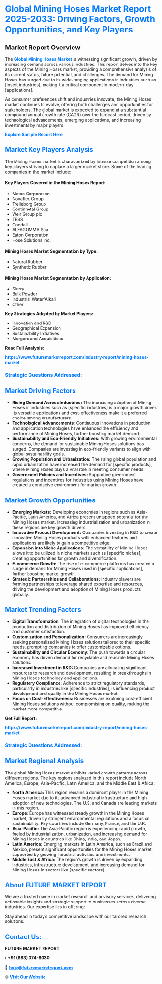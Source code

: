 <h1 style="color: #007BFF;">Global Mining Hoses Market Report 2025-2033: Driving Factors, Growth Opportunities, and Key Players</h1>

<section id="overview">
<h2>Market Report Overview</h2>
<p>The <a href="https://www.futuremarketreport.com/industry-report/mining-hoses-market" style="color: #007BFF; text-decoration: none;"><strong>Global Mining Hoses Market</strong></a> is witnessing significant growth, driven by increasing demand across various industries. This report delves into the key aspects of the Mining Hoses market, providing a comprehensive analysis of its current status, future potential, and challenges. The demand for Mining Hoses has surged due to its wide-ranging applications in industries such as [insert industries], making it a critical component in modern-day [applications].</p>
<p>As consumer preferences shift and industries innovate, the Mining Hoses market continues to evolve, offering both challenges and opportunities for stakeholders. The global market is expected to expand at a substantial compound annual growth rate (CAGR) over the forecast period, driven by technological advancements, emerging applications, and increasing investments by major players.</p>
</section>

<section id="overview">
<p><a href="https://www.futuremarketreport.com/request-sample/reportId=91484" style="color: #007BFF; text-decoration: none;"><strong>Explore Sample Report Here</strong></a></p>
</section>

<section id="key-players">
<h2 style="color: #007BFF;">Market Key Players Analysis</h2>
<p>The Mining Hoses market is characterized by intense competition among key players striving to capture a larger market share. Some of the leading companies in the market include:</p>
<h4>Key Players Covered in the Mining Hoses Report:</h4>
<ul><li>Metso Corporation</li><li>Novaflex Group</li><li>Trelleborg Group</li><li>Continnetal Group</li><li>Weir Group plc</li><li>TESS</li><li>Goodall</li><li>ALFAGOMMA Spa</li><li>Eaton Corporation</li><li>Hose Solutions Inc.</li></ul>
<h4>Mining Hoses Market Segmentation by Type:</h4>
<ul><li>Natural Rubber</li><li>Synthetic Rubber</li></ul>

<h4>Mining Hoses Market Segmentation by Application:</h4>
<ul><li>Slurry</li><li>Bulk Powder</li><li>Industrial Water/Alkali</li><li>Other</li></ul>
<p><strong>Key Strategies Adopted by Market Players:</strong></p>
<ul>
<li>Innovation and R&D</li>
<li>Geographical Expansion</li>
<li>Sustainability Initiatives</li>
<li>Mergers and Acquisitions</li>
</ul>
</section>

<section>
<p><strong>Read Full Analysis: </strong></p><a href="https://www.futuremarketreport.com/industry-report/mining-hoses-market" style="color: #007BFF; text-decoration: none;"><strong>https://www.futuremarketreport.com/industry-report/mining-hoses-market</strong></a>
<h3 style="color: #007BFF;">Strategic Questions Addressed:</h3>
</section>

<section id="driving-factors">
<h2 style="color: #007BFF;">Market Driving Factors</h2>
<ul>
<li><strong>Rising Demand Across Industries:</strong> The increasing adoption of Mining Hoses in industries such as [specific industries] is a major growth driver. Its versatile applications and cost-effectiveness make it a preferred choice among manufacturers.</li>
<li><strong>Technological Advancements:</strong> Continuous innovations in production and application technologies have enhanced the efficiency and performance of Mining Hoses, further boosting market demand.</li>
<li><strong>Sustainability and Eco-Friendly Initiatives:</strong> With growing environmental concerns, the demand for sustainable Mining Hoses solutions has surged. Companies are investing in eco-friendly variants to align with global sustainability goals.</li>
<li><strong>Growing Population and Urbanization:</strong> The rising global population and rapid urbanization have increased the demand for [specific products], where Mining Hoses plays a vital role in meeting consumer needs.</li>
<li><strong>Government Policies and Incentives:</strong> Supportive government regulations and incentives for industries using Mining Hoses have created a conducive environment for market growth.</li>
</ul>
</section>

<section id="growth-opportunities">
<h2 style="color: #007BFF;">Market Growth Opportunities</h2>
<ul>
<li><strong>Emerging Markets:</strong> Developing economies in regions such as Asia-Pacific, Latin America, and Africa present untapped potential for the Mining Hoses market. Increasing industrialization and urbanization in these regions are key growth drivers.</li>
<li><strong>Innovative Product Development:</strong> Companies investing in R&D to create innovative Mining Hoses products with enhanced features and applications are likely to gain a competitive edge.</li>
<li><strong>Expansion into Niche Applications:</strong> The versatility of Mining Hoses allows it to be utilized in niche markets such as [specific niches], creating opportunities for growth and diversification.</li>
<li><strong>E-commerce Growth:</strong> The rise of e-commerce platforms has created a surge in demand for Mining Hoses used in [specific applications], further boosting market growth.</li>
<li><strong>Strategic Partnerships and Collaborations:</strong> Industry players are forming partnerships to leverage shared expertise and resources, driving the development and adoption of Mining Hoses products globally.</li>
</ul>
</section>

<section id="trending-factors">
<h2 style="color: #007BFF;">Market Trending Factors</h2>
<ul>
<li><strong>Digital Transformation:</strong> The integration of digital technologies in the production and distribution of Mining Hoses has improved efficiency and customer satisfaction.</li>
<li><strong>Customization and Personalization:</strong> Consumers are increasingly seeking personalized Mining Hoses solutions tailored to their specific needs, prompting companies to offer customizable options.</li>
<li><strong>Sustainability and Circular Economy:</strong> The push towards a circular economy has driven demand for recyclable and reusable Mining Hoses solutions.</li>
<li><strong>Increased Investment in R&D:</strong> Companies are allocating significant resources to research and development, resulting in breakthroughs in Mining Hoses technology and applications.</li>
<li><strong>Regulatory Compliance:</strong> Adherence to strict regulatory standards, particularly in industries like [specific industries], is influencing product development and quality in the Mining Hoses market.</li>
<li><strong>Focus on Cost-Effectiveness:</strong> Businesses are exploring cost-efficient Mining Hoses solutions without compromising on quality, making the market more competitive.</li>
</ul>
</section>

<section>
<p><strong>Get Full Report: </strong></p><a href="https://www.futuremarketreport.com/industry-report/mining-hoses-market" style="color: #007BFF; text-decoration: none;"><strong>https://www.futuremarketreport.com/industry-report/mining-hoses-market</strong></a>
<h3 style="color: #007BFF;">Strategic Questions Addressed:</h3>
</section>


<section id="regional-analysis">
<h2 style="color: #007BFF;">Market Regional Analysis</h2>
<p>The global Mining Hoses market exhibits varied growth patterns across different regions. The key regions analyzed in this report include North America, Europe, Asia-Pacific, Latin America, and the Middle East & Africa:</p>
<ul>
<li><strong>North America:</strong> This region remains a dominant player in the Mining Hoses market due to its advanced industrial infrastructure and high adoption of new technologies. The U.S. and Canada are leading markets in this region.</li>
<li><strong>Europe:</strong> Europe has witnessed steady growth in the Mining Hoses market, driven by stringent environmental regulations and a focus on sustainability. Key countries include Germany, France, and the U.K.</li>
<li><strong>Asia-Pacific:</strong> The Asia-Pacific region is experiencing rapid growth, fueled by industrialization, urbanization, and increasing demand for Mining Hoses in countries like China, India, and Japan.</li>
<li><strong>Latin America:</strong> Emerging markets in Latin America, such as Brazil and Mexico, present significant opportunities for the Mining Hoses market, supported by growing industrial activities and investments.</li>
<li><strong>Middle East & Africa:</strong> The region’s growth is driven by expanding industries, infrastructure development, and increasing demand for Mining Hoses in sectors like [specific sectors].</li>
</ul>
</section>

<footer>
<h2 style="color: #007BFF;">About FUTURE MARKET REPORT</h2>
<p>We are a trusted name in market research and advisory services, delivering actionable insights and strategic support to businesses across diverse industries. Our expertise lies in offering:</p>

<p>Stay ahead in today’s competitive landscape with our tailored research solutions.</p>

<h2 style="color: #007BFF;">Contact Us:</h2>
<p><strong>FUTURE MARKET REPORT</strong></p>
<p>📞 <strong>+91 (883) 074-8030</strong></p>
<p>📧 <strong><a href="mailto:help@futuremarketreport.com" style="color: #007BFF;">help@futuremarketreport.com</a></strong></p>
<p>🌐 <strong><a href="https://www.futuremarketreport.com/" style="color: #007BFF;">Visit Our Website</a></strong></p>
</footer>